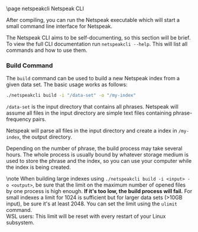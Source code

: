 \page netspeakcli Netspeak CLI

After compiling, you can run the Netspeak executable which will start a small command line interface for Netspeak.

The Netspeak CLI aims to be self-documenting, so this section will be brief. To view the full CLI documentation run `netspeakcli --help`. This will list all commands and how to use them.

### Build Command

The `build` command can be used to build a new Netspeak index from a given data set. The basic usage works as follows:

```bash
./netspeakcli build -i "/data-set" -o "/my-index"
```

`/data-set` is the input directory that contains all phrases. Netspeak will assume all files in the input directory are simple text files containing phrase-frequency pairs.

Netspeak will parse all files in the input directory and create a index in `/my-index`, the output directory.

Depending on the number of phrase, the build process may take several hours. The whole process is usually bound by whatever storage medium is used to store the phrase and the index, so you can use your computer while the index is being created.

\note
    When building large indexes using `./netspeakcli build -i <input> -o <output>`, be sure that the limit on the maximum number of opened files by one process is high enough.
    __If it's too low, the build process will fail.__
    For small indexes a limit for 1024 is sufficient but for larger data sets (>10GB input), be sure it's at least 2048. You can set the limit using the `ulimit` command. <br>
    WSL users: This limit will be reset with every restart of your Linux subsystem.
